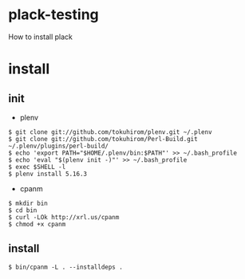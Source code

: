 # plack-testing

How to install plack

# install

## init

* plenv

```
$ git clone git://github.com/tokuhirom/plenv.git ~/.plenv
$ git clone git://github.com/tokuhirom/Perl-Build.git ~/.plenv/plugins/perl-build/
$ echo 'export PATH="$HOME/.plenv/bin:$PATH"' >> ~/.bash_profile
$ echo 'eval "$(plenv init -)"' >> ~/.bash_profile
$ exec $SHELL -l
$ plenv install 5.16.3
```

* cpanm

```
$ mkdir bin
$ cd bin
$ curl -LOk http://xrl.us/cpanm
$ chmod +x cpanm
```

## install

```
$ bin/cpanm -L . --installdeps .
```
